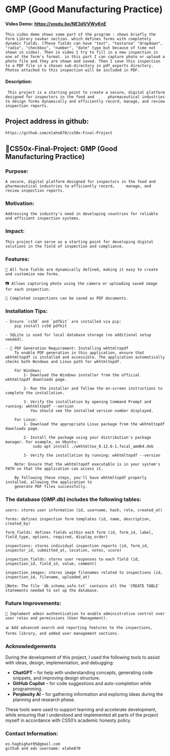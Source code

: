 # GMP (Good Manufacturing Practice)

#### Video Demo:  https://youtu.be/NE3dVVWyKnE
    This video demo shows some part of the program : shows briefly the Form Library navbar section. which defines forms with completely dynamic fields. (These fields can have "text", "textarea" "dropdown", "radio", "checkbox", "number", "date" type but because of time not shown in video). Then in video I try to fill in a new inspection in one of the form's format. in this part I can capture photo or upload a photo file and they are shown and saved. Then I save this inspection to a PDF file in a chosen sub-directory in pdf_exports directory. Photos attached to this inspection will be included in PDF.

#### Description:
     This project is a starting point to create a secure, digital platform designed for inspectors in the food and      pharmaceutical industries to design forms dynamically and efficiently record, manage, and review inspection reports.

## Project address in github: 
    https://github.com/elahe870/cs50x-Final-Project


## 💊CS50x-Final-Project: GMP (Good Manufacturing Practice)

### Purpose:    

    A secure, digital platform designed for inspectors in the food and pharmaceutical industries to efficiently record,     manage, and review inspection reports.

### Motivation:

    Addressing the industry's need in developing countries for reliable and efficient inspection systems.

### Impact:

    This project can serve as a starting point for developing digital solutions in the field of inspection and compliance.

### Features: 

    📄 All form fields are dynamically defined, making it easy to create and customize new forms.

    📷 Allows capturing photo using the camera or uploading saved image for each inspection.

    📝 Completed inspections can be saved as PDF documents.

### Installation Tips:

    - Ensure `cs50` and `pdfkit` are installed via pip: 
        pip install cs50 pdfkit

    - SQLite is used for local database storage (no additional setup needed).

    - 📄 PDF Generation Requirement: Installing wkhtmltopdf
        To enable PDF generation in this application, ensure that wkhtmltopdf is installed and accessible. The application automatically checks both Windows and Linux path for wkhtmltopdf.

        For Windows:
            1- Download the Windows installer from the official wkhtmltopdf downloads page.

            2- Run the installer and follow the on-screen instructions to complete the installation.

            3- Verify the installation by opening Command Prompt and running: wkhtmltopdf --version
               You should see the installed version number displayed.

        For Linux:
            1- Download the appropriate Linux package from the wkhtmltopdf downloads page.

            2- Install the package using your distribution's package manager. For example, on Ubuntu:  
                sudo apt install ./wkhtmltox_0.12.6-1.focal_amd64.deb

            3- Verify the installation by running: wkhtmltopdf --version

        Note: Ensure that the wkhtmltopdf executable is in your system's PATH so that the application can access it.

        By following these steps, you'll have wkhtmltopdf properly installed, allowing the application to 
        generate PDF files successfully.


### The database (GMP.db) includes the following tables:

    users: stores user information (id, username, hash, role, created_at)

    forms: defines inspection form templates (id, name, description, created_by)

    form_fields: defines fields within each form (id, form_id, label, field_type, options, required, display_order)

    inspections: stores individual inspection reports (id, form_id, inspector_id, submitted_at, location, notes, score)

    inspection_fields: stores user responses to each field (id, inspection_id, field_id, value, comment)

    inspection_images: stores image filenames related to inspections (id, inspection_id, filename, uploaded_at)

    📝Note: The file `db_schema_safe.txt` contains all the `CREATE TABLE` statements needed to set up the database.
    

### Future Improvements:

    🔐 Implement admin authentication to enable administrative control over user roles and permissions (User Management).

    📊 Add advanced search and reporting features to the inspections, forms library, and added user management sections.

### Acknowledgements

During the development of this project, I used the following tools to assist with ideas, design, implementation, and debugging:

- **ChatGPT** – for help with understanding concepts, generating code snippets, and improving design structure.
- **GitHub Copilot** – for code suggestions and auto-completion while programming.
- **Perplexity AI** – for gathering information and exploring ideas during the planning and research phase.

These tools were used to support learning and accelerate development, while ensuring that I understood and implemented all parts of the project myself in accordance with CS50’s academic honesty policy.

### Contact Information:

    es.haghighat95@gmail.com
    github and edx username: elahe870

